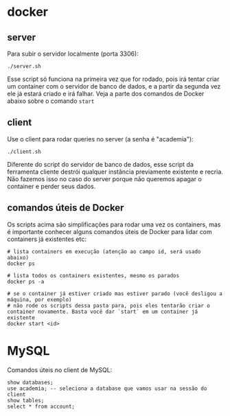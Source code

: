 # docker

## server

Para subir o servidor localmente (porta 3306):

```
./server.sh
```

Esse script só funciona na primeira vez que for rodado, pois irá tentar criar um container com o servidor de banco de dados, e a partir da segunda vez ele já estará criado e irá falhar. Veja a parte dos comandos de Docker abaixo sobre o comando `start`

## client

Use o client para rodar queries no server (a senha é "academia"):

```
./client.sh
```

Diferente do script do servidor de banco de dados, esse script da ferramenta cliente destrói qualquer instância previamente existente e recria. Não fazemos isso no caso do server porque não queremos apagar o container e perder seus dados.

## comandos úteis de Docker

Os scripts acima são simplificações para rodar uma vez os containers, mas é importante conhecer alguns comandos úteis de Docker para lidar com containers já existentes etc:

```
# lista containers em execução (atenção ao campo id, será usado abaixo)
docker ps

# lista todos os containers existentes, mesmo os parados
docker ps -a

# se o container já estiver criado mas estiver parado (você desligou a máquina, por exemplo)
# não rode os scripts dessa pasta para, pois eles tentarão criar o container novamente. Basta você dar `start` em um container já existente
docker start <id>
```


# MySQL

Comandos úteis no client de MySQL:

```
show databases;
use academia; -- seleciona a database que vamos usar na sessão do client
show tables;
select * from account;
```
